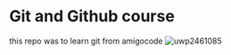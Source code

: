 # Git and Github course
this repo was to learn git from amigocode
![uwp2461085](https://user-images.githubusercontent.com/88603166/203910708-d74571de-6274-4f7c-9b11-0f45cfcf5e6c.jpeg)
